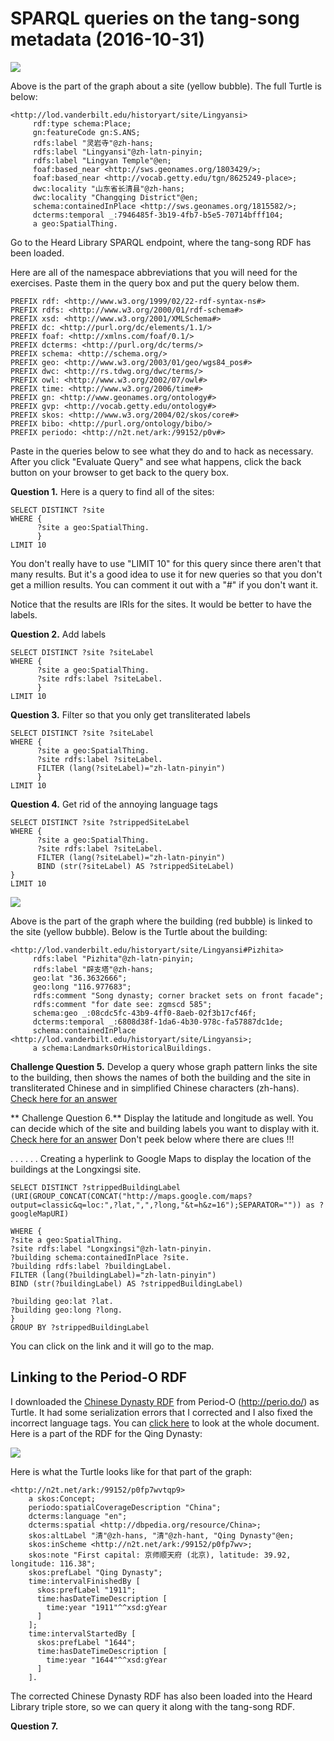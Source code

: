 # SPARQL queries on the tang-song metadata (2016-10-31)

![](https://raw.githubusercontent.com/HeardLibrary/semantic-web/master/2016-fall/tang-song/images/spatial-thing.png)

Above is the part of the graph about a site (yellow bubble).  The full Turtle is below:

```
<http://lod.vanderbilt.edu/historyart/site/Lingyansi>
     rdf:type schema:Place;
     gn:featureCode gn:S.ANS;
     rdfs:label "灵岩寺"@zh-hans;
     rdfs:label "Lingyansi"@zh-latn-pinyin;
     rdfs:label "Lingyan Temple"@en;
     foaf:based_near <http://sws.geonames.org/1803429/>;
     foaf:based_near <http://vocab.getty.edu/tgn/8625249-place>;
     dwc:locality "山东省长清县"@zh-hans;
     dwc:locality "Changqing District"@en;
     schema:containedInPlace <http://sws.geonames.org/1815582/>;
     dcterms:temporal _:7946485f-3b19-4fb7-b5e5-70714bfff104;
     a geo:SpatialThing.
```
Go to the Heard Library SPARQL endpoint, where the tang-song RDF has been loaded.  

Here are all of the namespace abbreviations that you will need for the exercises.  Paste them in the query box and put the query below them.
```
PREFIX rdf: <http://www.w3.org/1999/02/22-rdf-syntax-ns#>
PREFIX rdfs: <http://www.w3.org/2000/01/rdf-schema#>
PREFIX xsd: <http://www.w3.org/2001/XMLSchema#>
PREFIX dc: <http://purl.org/dc/elements/1.1/>
PREFIX foaf: <http://xmlns.com/foaf/0.1/>
PREFIX dcterms: <http://purl.org/dc/terms/>
PREFIX schema: <http://schema.org/>
PREFIX geo: <http://www.w3.org/2003/01/geo/wgs84_pos#>
PREFIX dwc: <http://rs.tdwg.org/dwc/terms/>
PREFIX owl: <http://www.w3.org/2002/07/owl#>
PREFIX time: <http://www.w3.org/2006/time#>
PREFIX gn: <http://www.geonames.org/ontology#>
PREFIX gvp: <http://vocab.getty.edu/ontology#>
PREFIX skos: <http://www.w3.org/2004/02/skos/core#>
PREFIX bibo: <http://purl.org/ontology/bibo/>
PREFIX periodo: <http://n2t.net/ark:/99152/p0v#>
```
Paste in the queries below to see what they do and to hack as necessary.  After you click "Evaluate Query" and see what happens, click the back button on your browser to get back to the query box.

**Question 1.** Here is a query to find all of the sites:
```
SELECT DISTINCT ?site
WHERE {
      ?site a geo:SpatialThing.
      }
LIMIT 10
```
You don't really have to use "LIMIT 10" for this query since there aren't that many results.  But it's a good idea to use it for new queries so that you don't get a million results.  You can comment it out with a "#" if you don't want it.

Notice that the results are IRIs for the sites.  It would be better to have the labels.

**Question 2.** Add labels
```
SELECT DISTINCT ?site ?siteLabel
WHERE {
      ?site a geo:SpatialThing.
      ?site rdfs:label ?siteLabel.
      }
LIMIT 10
```

**Question 3.** Filter so that you only get transliterated labels
```
SELECT DISTINCT ?site ?siteLabel
WHERE {
      ?site a geo:SpatialThing.
      ?site rdfs:label ?siteLabel.
      FILTER (lang(?siteLabel)="zh-latn-pinyin")
      }
LIMIT 10
```

**Question 4.** Get rid of the annoying language tags
```
SELECT DISTINCT ?site ?strippedSiteLabel
WHERE {
      ?site a geo:SpatialThing.
      ?site rdfs:label ?siteLabel.
      FILTER (lang(?siteLabel)="zh-latn-pinyin")
      BIND (str(?siteLabel) AS ?strippedSiteLabel)
}
LIMIT 10
```

![](https://raw.githubusercontent.com/HeardLibrary/semantic-web/master/2016-fall/tang-song/images/building-site-link.png)

Above is the part of the graph where the building (red bubble) is linked to the site (yellow bubble).  Below is the Turtle about the building:
```
<http://lod.vanderbilt.edu/historyart/site/Lingyansi#Pizhita>
     rdfs:label "Pizhita"@zh-latn-pinyin;
     rdfs:label "辟支塔"@zh-hans;
     geo:lat "36.3632666";
     geo:long "116.977683";
     rdfs:comment "Song dynasty; corner bracket sets on front facade";
     rdfs:comment "for date see: zgmscd 585";
     schema:geo _:08cdc5fc-43b9-4ff0-8aeb-02f3b17cf46f;
     dcterms:temporal _:6808d38f-1da6-4b30-978c-fa57887dc1de;
     schema:containedInPlace <http://lod.vanderbilt.edu/historyart/site/Lingyansi>;
     a schema:LandmarksOrHistoricalBuildings.
```

**Challenge Question 5.** Develop a query whose graph pattern links the site to the building, then shows the names of both the building and the site in transliterated Chinese and in simplified Chinese characters (zh-hans).  [Check here for an answer](sparql-answers.md)

** Challenge Question 6.** Display the latitude and longitude as well.  You can decide which of the site and building labels you want to display with it.  [Check here for an answer](sparql-answers.md) Don't peek below where there are clues !!!

.
.
.
.
.
.
Creating a hyperlink to Google Maps to display the location of the buildings at the Longxingsi site.
```
SELECT DISTINCT ?strippedBuildingLabel (URI(GROUP_CONCAT(CONCAT("http://maps.google.com/maps?output=classic&q=loc:",?lat,",",?long,"&t=h&z=16");SEPARATOR="")) as ?googleMapURI)

WHERE {
?site a geo:SpatialThing.
?site rdfs:label "Longxingsi"@zh-latn-pinyin.
?building schema:containedInPlace ?site.
?building rdfs:label ?buildingLabel.
FILTER (lang(?buildingLabel)="zh-latn-pinyin")
BIND (str(?buildingLabel) AS ?strippedBuildingLabel)

?building geo:lat ?lat.
?building geo:long ?long.
}
GROUP BY ?strippedBuildingLabel
```
You can click on the link and it will go to the map.

## Linking to the Period-O RDF

I downloaded the [Chinese Dynasty RDF](https://test.perio.do/#/p/Canonical/periodCollections/p0fp7wv/?show_period=p0fp7wvtqp9) from Period-O (http://perio.do/) as Turtle.  It had some serialization errors that I corrected and I also fixed the incorrect language tags.  You can [click here](p0fp7wv.ttl) to look at the whole document.  Here is a part of the RDF for the Qing Dynasty:

![](https://raw.githubusercontent.com/HeardLibrary/semantic-web/master/2016-fall/tang-song/images/period-o-graph.png)

Here is what the Turtle looks like for that part of the graph:
```
<http://n2t.net/ark:/99152/p0fp7wvtqp9>
    a skos:Concept;
    periodo:spatialCoverageDescription "China";
    dcterms:language "en";
    dcterms:spatial <http://dbpedia.org/resource/China>;
    skos:altLabel "清"@zh-hans, "清"@zh-hant, "Qing Dynasty"@en;
    skos:inScheme <http://n2t.net/ark:/99152/p0fp7wv>;
    skos:note "First capital: 京师顺天府 (北京), latitude: 39.92, longitude: 116.38";
    skos:prefLabel "Qing Dynasty";
    time:intervalFinishedBy [
      skos:prefLabel "1911";
      time:hasDateTimeDescription [
        time:year "1911"^^xsd:gYear
      ]
    ];
    time:intervalStartedBy [
      skos:prefLabel "1644";
      time:hasDateTimeDescription [
        time:year "1644"^^xsd:gYear
      ]
    ].
```
The corrected Chinese Dynasty RDF has also been loaded into the Heard Library triple store, so we can query it along with the tang-song RDF.

**Question 7.**
